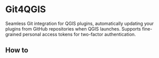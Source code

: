 # Git4QGIS

Seamless Git integration for QGIS plugins, automatically updating your plugins from GitHub repositories when QGIS launches. Supports fine-grained personal access tokens for two-factor authentication. 

## How to
